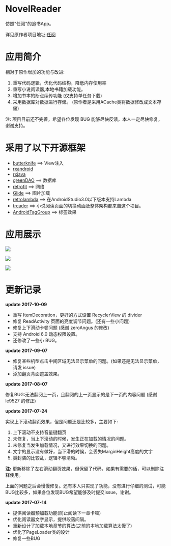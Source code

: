 # NovelReader

仿照"任阅"的追书App。

详见原作者项目地址:[任阅](https://github.com/JustWayward/BookReader)

# 应用简介

相对于原作增加的功能与改进:

1. 重写代码逻辑，优化代码结构，降低内存使用率
2. 重写小说阅读器,本地书籍加载功能。
3. 增加书本的断点续传功能 (仅支持单任务下载)
4. 采用数据库对数据进行存储。 (原作者是采用ACache类将数据修改成文本存储)

注: 项目目前还不完善，希望各位发现 BUG 能够尽快反馈，本人一定尽快修复，谢谢支持。

# 采用了以下开源框架

* [butterknife](https://github.com/JakeWharton/butterknife)    ==>    View注入
* [rxandroid](https://github.com/ReactiveX/RxAndroid)
* [rxjava](https://github.com/ReactiveX/RxJava)
* [greenDAO](https://github.com/greenrobot/greenDAO)    ==>    数据库
* [retrofit](https://github.com/square/retrofit)  ==> 网络
* [Glide](https://github.com/bumptech/glide)    ==>    图片加载
* [retrolambda](https://github.com/orfjackal/retrolambda)    ==>    在AndroidStudio3.0以下版本支持Lambda
* [treader](https://github.com/PeachBlossom/treader)    ==>    小说阅读页面的切换动画及整体架构都来自这个项目。
* [AndroidTagGroup](https://github.com/2dxgujun/AndroidTagGroup)    ==>    标签效果
# 应用展示

![](https://github.com/newbiechen1024/NovelReader/blob/master/screenshot/reader.gif)

![](https://github.com/newbiechen1024/NovelReader/blob/master/screenshot/load_local_file.gif)

![](https://github.com/newbiechen1024/NovelReader/blob/master/screenshot/download.gif)

# 更新记录

**update 2017-10-09**

* 重写 ItemDecoration，更好的方式设置 RecyclerView 的 divider
* 修复 ReadActivity 页面的亮度调节问题。(还有一些小问题)
* 修复上下滑动卡顿问题 (感谢 zeroAngus 的修改)
* 支持 Android 6.0 动态权限设置。
* 还修改了一些小 BUG。

**update 2017-09-07**
* 修复某些机型点击中间区域无法显示菜单的问题。(如果还是无法显示菜单，请发 issue)
* 添加翻页背面遮盖效果。

**update 2017-08-07**

修复BUG:无法翻阅上一页，且翻阅的上一页显示的是下一页的内容问题 (感谢 le9527 的修正)

**update 2017-07-24**

实现上下滚动翻页效果，但是问题还是比较多，主要如下:

1. 上下滚动不支持音量键翻页
2. 未修复，当上下滚动的时候，发生正在加载的情况的问题。
3. 未修复当发生加载情况，又进行效果切换的问题。
4. 文字的显示没有做好，当下滑的时候，会丢失MarginHeight高度的文字
5. 类封装的比较乱，逻辑不够清晰。

**注:** 更新移除了左右滑动翻页效果，但保留了代码，如果有需要的话，可以删除注释使用。

上面的问题之后会慢慢修复。还有本人只实现了功能，没有进行仔细的测试，可能BUG比较多，如果各位发现BUG希望能够及时提交issue，谢谢。

**update 2017-07-14**
* 提供阅读器预加载功能(防止阅读下一章卡顿)
* 优化阅读器文字显示，提供段落间隔。
* 重新设计了加载本地章节的算法(之前的本地加载算法太慢了)
* 优化了PageLoader类的设计
* 修复一些BUG
